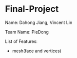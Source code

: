 # Final-Project
Name: Dahong Jiang, Vincent Lin

Team Name: PieDong

List of Features:
- mesh(face and vertices)

